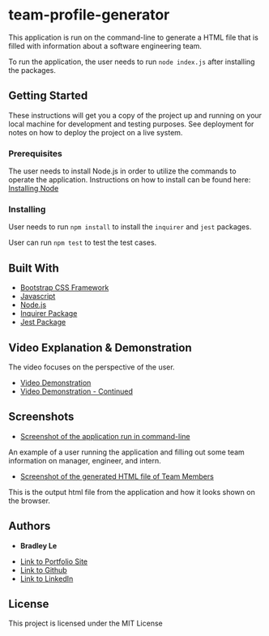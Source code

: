 # team-profile-generator

This application is run on the command-line to generate a HTML file that is filled with information about a software engineering team.

To run the application, the user needs to run `node index.js` after installing the packages.

## Getting Started

These instructions will get you a copy of the project up and running on your local machine for development and testing purposes. See deployment for notes on how to deploy the project on a live system.

### Prerequisites

The user needs to install Node.js in order to utilize the commands to operate the application.
Instructions on how to install can be found here: [Installing Node](https://nodejs.org/en/download/)

### Installing

User needs to run `npm install` to install the `inquirer` and `jest` packages.

User can run `npm test` to test the test cases.

## Built With

* [Bootstrap CSS Framework](https://getbootstrap.com/docs/5.1/getting-started/introduction/)
* [Javascript](https://developer.mozilla.org/en-US/docs/Web/JavaScript)
* [Node.js](https://nodejs.org/en/docs/)
* [Inquirer Package](https://www.npmjs.com/package/inquirer)
* [Jest Package](https://jestjs.io/docs/getting-started)

## Video Explanation & Demonstration

The video focuses on the perspective of the user.

* [Video Demonstration](https://watch.screencastify.com/v/nZIPtvVEGNeX3CxzUz73)
* [Video Demonstration - Continued](https://watch.screencastify.com/v/SyeZBrboyfPXJUd16NZ2)

## Screenshots

* [Screenshot of the application run in command-line](images/screenshot1.jpg)

An example of a user running the application and filling out some team information on manager, engineer, and intern.

* [Screenshot of the generated HTML file of Team Members](images/screenshot2.jpg)

This is the output html file from the application and how it looks shown on the browser.

## Authors

* **Bradley Le** 

- [Link to Portfolio Site](https://pentazoned.github.io/portfolio-v2/)
- [Link to Github](https://github.com/PentaZoned)
- [Link to LinkedIn](https://www.linkedin.com/in/bradley-le-/)

## License

This project is licensed under the MIT License 

